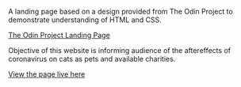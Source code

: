 A landing page based on a design provided from The Odin Project to demonstrate understanding of HTML and CSS.

[The Odin Project Landing Page](https://www.theodinproject.com/lessons/foundations-landing-page)

Objective of this website is informing audience of the aftereffects of coronavirus on cats as pets and available charities. 

[View the page live here](https://hanson-nguyen.github.io/a-cat-society/)

